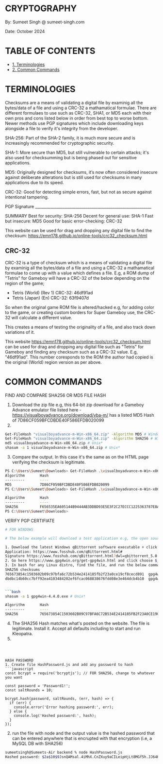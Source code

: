 
# CRYPTOGRAPHY

By: Sumeet Singh @ sumeet-singh.com

Date: October 2024

# TABLE OF CONTENTS
- [1. Terminologies](#terminologies)
- [2. Common Commands](#common-commands)


# TERMINOLOGIES

Checksums are a means of validating a digital file by examinig all the bytes/data of a file and using a CRC-32 a mathamatical formulae. There are different formulaes to use such as CRC-32, SHA1, or MD5 each with their own pros and cons listed below in order from best top to worse bottom. Newer methods use PGP signatures which include downloading keys alongside a file to verify it's integrity from the developer.

SHA-256: Part of the SHA-2 family, it is much more secure and is increasingly recommended for cryptographic security.

SHA-1: More secure than MD5, but still vulnerable to certain attacks; it's also used for checksumming but is being phased out for sensitive applications.

MD5: Originally designed for checksums, it’s now often considered insecure against deliberate alterations but is still 
used for checksums in many applications due to its speed.

CRC-32: Good for detecting simple errors, fast, but not as secure against intentional tampering.

PGP Signature ____________________________________________________________

SUMMARY
Best for security: SHA-256
Decent for general use: SHA-1
Fast but insecure: MD5
Good for basic error-checking: CRC-32

This website can be used for drag and dropping any digital file to find the checksum: https://emn178.github.io/online-tools/crc32_checksum.html 

## CRC-32

CRC-32 is a type of checksum which is a means of validating a digital file by examinig all the bytes/data of a file and using a CRC-32 a mathamatical formulae to come up with a value which defines a file. E.g, a ROM dump of "Tetris" for Gameboy will have a CRC-32 of the below depending on the region of the game;

* Tetris (World) (Rev 1) CRC-32: 46df91ad
* Tetris (Japan) (En) CRC-32: 63f9407d

So when the original game ROM file is altered/hacked e.g, for adding color to the game, or creating custom borders for Super Gameboy use, the CRC-32 will calculate a different value.

This creates a means of testing the originality of a file, and also track down variations of it.

This website https://emn178.github.io/online-tools/crc32_checksum.html can be used for drag and dropping any digital file such as "Tetris" for Gameboy and finding any checksum such as a CRC-32 value. E.g, "46df91ad". This number coresponds to the ROM the author had copied is the original (World) region version as per above.


# COMMON COMMANDS

FIND AND COMPARE SHA256 OR MD5 FILE HASH
1. Download the zip file
e.g, this 64-bit zip download for a Gameboy Advance emulator file listed here - https://visualboyadvance.org/download/vba-m/
has a listed MD5 Hash of 7D86CF059BFCDBDE40F586EFDB020099
2. 
```bash
Get-FileHash "visualboyadvance-m-Win-x86_64.zip" -Algorithm MD5 # Windows
Get-FileHash "visualboyadvance-m-Win-x86_64.zip" -Algorithm SHA256 # Windows
md5 visualboyadvance-m-Win-x86_64.zip # Unix*
shasum -a 1 visualboyadvance-m-Win-x86_64.zip # Unix*

```
3. Compare the output. In this case it's the same as on the HTML page verifying the checksum is legitimate.
```bash
PS C:\Users\Sumeet\Downloads> Get-FileHash .\visualboyadvance-m-Win-x86_64.zip -Algorithm MD5
Algorithm       Hash                                                                   Path
---------       ----                                                                   ----
MD5             7D86CF059BFCDBDE40F586EFDB020099                                       
PS C:\Users\Sumeet\Downloads> Get-FileHash .\visualboyadvance-m-Win-x86_64.zip -Algorithm SHA256

Algorithm       Hash                                                                   Path
---------       ----                                                                   ----
SHA256          F656535EA605144B9444AB3DDBD93E5E3F2C27ECCC1225363787E8AB6FC092FE       
PS C:\Users\Sumeet\Downloads>
```

VERIFY PGP CERTIFIATE
```bash
# FOR WINDOWS

# The below example will download a test application e.g, the open source torrent software qBittorrent and download a PGP verifying software on Windows to verify it's integrity

1. Download the latest Windows qBittorrent software executable + click the link Signature and click to download the PGP signature. If you dont want to install thsi test application you can follow along the steps below to download any file
Application: https://www.fosshub.com/qBittorrent.html#
Signature https://www.fosshub.com/qBittorrent.html?dwl=qbittorrent_5.0.4_x64_setup.exe.asc
2. Go here https://www.gpg4win.org/get-gpg4win.html and click choose $______ (Free) option to download file
3. In bash for any Linux distro, find the file, and run the below command to match the Hash to the websites posted Hash here: https://www.gpg4win.org/package-integrity.html
SHA256 checksums
765673854c1503602b09c97bfa6c72b534e2414185fb2f23a0ce19cf8cecd891  gpg4win-4.4.0.exe
dbdbc14b60cc7bff92ea4103484202ef6fcac068838676fdd08e3e464dcb4b10  gpg4win-4.4.0.tar.xz


```bash
shasum -a 1 gpg4win-4.4.0.exe # Unix*

Algorithm       Hash                                                                   Path                                                          
---------       ----                                                                   ----                                                          
SHA256          765673854C1503602B09C97BFA6C72B534E2414185FB2F23A0CE19CF8CECD891       C:\Users\sumeet\downloads\gpg4win-4.4.0.exe   
```

4. The SHA256 Hash matches what's posted on the website. The file is legitimate. Install it. Accept all defaults including to start and run Kleopatra.
5.
```



HASH PASSWORD
1. Create file HashPassword.js and add any password to hash
```javascript
const bcrypt = require('bcryptjs'); // FOR SHA256, change to whatever you want

const password = 'Password1!';
const saltRounds = 10;

bcrypt.hash(password, saltRounds, (err, hash) => {
  if (err) {
    console.error('Error hashing password:', err);
  } else {
    console.log('Hashed password:', hash);
  }
});
```
2. run the file with node and the output value is the hashed password that can be entered anywhere
that is encrupted with that encryption (i.e, a MySQL DB with SHA256)
```bash
sumeetsingh@Sumeets-Air backend % node HashPassword.js
Hashed password: $2a$10$9JsnQAMsal.4iMhX.CnZXuy9aCILeipHjLt8MGf5h.JJ64KSg.uOy
```
